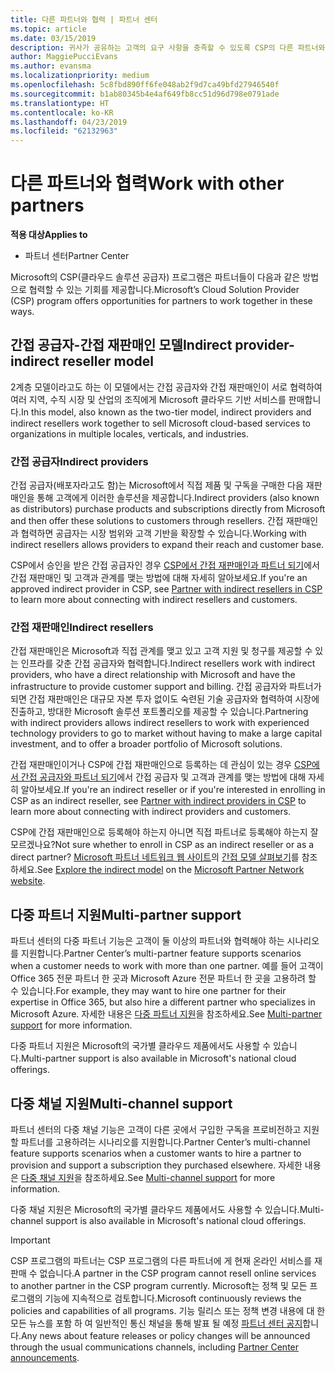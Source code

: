 ```yaml
---
title: 다른 파트너와 협력 | 파트너 센터
ms.topic: article
ms.date: 03/15/2019
description: 귀사가 공유하는 고객의 요구 사항을 충족할 수 있도록 CSP의 다른 파트너와 협력하세요.
author: MaggiePucciEvans
ms.author: evansma
ms.localizationpriority: medium
ms.openlocfilehash: 5c8fbd890ff6fe048ab2f9d7ca49bfd27946540f
ms.sourcegitcommit: b1ab80345b4e4af649fb8cc51d96d798e0791ade
ms.translationtype: HT
ms.contentlocale: ko-KR
ms.lasthandoff: 04/23/2019
ms.locfileid: "62132963"
---
```

# <a name="work-with-other-partners"></a><span data-ttu-id="ea261-103">다른 파트너와 협력</span><span class="sxs-lookup"><span data-stu-id="ea261-103">Work with other partners</span></span>

<span data-ttu-id="ea261-104">**적용 대상**</span><span class="sxs-lookup"><span data-stu-id="ea261-104">**Applies to**</span></span>

-  <span data-ttu-id="ea261-105">파트너 센터</span><span class="sxs-lookup"><span data-stu-id="ea261-105">Partner Center</span></span>

<span data-ttu-id="ea261-106">Microsoft의 CSP(클라우드 솔루션 공급자) 프로그램은 파트너들이 다음과 같은 방법으로 협력할 수 있는 기회를 제공합니다.</span><span class="sxs-lookup"><span data-stu-id="ea261-106">Microsoft’s Cloud Solution Provider (CSP) program offers opportunities for partners to work together in these ways.</span></span>

## <a name="indirect-provider-indirect-reseller-model"></a><span data-ttu-id="ea261-107">간접 공급자-간접 재판매인 모델</span><span class="sxs-lookup"><span data-stu-id="ea261-107">Indirect provider-indirect reseller model</span></span>

<span data-ttu-id="ea261-108">2계층 모델이라고도 하는 이 모델에서는 간접 공급자와 간접 재판매인이 서로 협력하여 여러 지역, 수직 시장 및 산업의 조직에게 Microsoft 클라우드 기반 서비스를 판매합니다.</span><span class="sxs-lookup"><span data-stu-id="ea261-108">In this model, also known as the two-tier model, indirect providers and indirect resellers work together to sell Microsoft cloud-based services to organizations in multiple locales, verticals, and industries.</span></span> 

### <a name="indirect-providers"></a><span data-ttu-id="ea261-109">간접 공급자</span><span class="sxs-lookup"><span data-stu-id="ea261-109">Indirect providers</span></span>

<span data-ttu-id="ea261-110">간접 공급자(배포자라고도 함)는 Microsoft에서 직접 제품 및 구독을 구매한 다음 재판매인을 통해 고객에게 이러한 솔루션을 제공합니다.</span><span class="sxs-lookup"><span data-stu-id="ea261-110">Indirect providers (also known as distributors) purchase products and subscriptions directly from Microsoft and then offer these solutions to customers through resellers.</span></span> <span data-ttu-id="ea261-111">간접 재판매인과 협력하면 공급자는 시장 범위와 고객 기반을 확장할 수 있습니다.</span><span class="sxs-lookup"><span data-stu-id="ea261-111">Working with indirect resellers allows providers to expand their reach and customer base.</span></span> 

<span data-ttu-id="ea261-112">CSP에서 승인을 받은 간접 공급자인 경우 [CSP에서 간접 재판매인과 파트너 되기](indirect-provider-tasks-in-partner-center.md)에서 간접 재판매인 및 고객과 관계를 맺는 방법에 대해 자세히 알아보세요.</span><span class="sxs-lookup"><span data-stu-id="ea261-112">If you're an approved indirect provider in CSP, see [Partner with indirect resellers in CSP](indirect-provider-tasks-in-partner-center.md) to learn more about connecting with indirect resellers and customers.</span></span> 

### <a name="indirect-resellers"></a><span data-ttu-id="ea261-113">간접 재판매인</span><span class="sxs-lookup"><span data-stu-id="ea261-113">Indirect resellers</span></span> 

<span data-ttu-id="ea261-114">간접 재판매인은 Microsoft과 직접 관계를 맺고 있고 고객 지원 및 청구를 제공할 수 있는 인프라를 갖춘 간접 공급자와 협력합니다.</span><span class="sxs-lookup"><span data-stu-id="ea261-114">Indirect resellers work with indirect providers, who have a direct relationship with Microsoft and have the infrastructure to provide customer support and billing.</span></span> <span data-ttu-id="ea261-115">간접 공급자와 파트너가 되면 간접 재판매인은 대규모 자본 투자 없이도 숙련된 기술 공급자와 협력하여 시장에 진출하고, 방대한 Microsoft 솔루션 포트폴리오를 제공할 수 있습니다.</span><span class="sxs-lookup"><span data-stu-id="ea261-115">Partnering with indirect providers allows indirect resellers to work with experienced technology providers to go to market without having to make a large capital investment, and to offer a broader portfolio of Microsoft solutions.</span></span> 

<span data-ttu-id="ea261-116">간접 재판매인이거나 CSP에 간접 재판매인으로 등록하는 데 관심이 있는 경우 [CSP에서 간접 공급자와 파트너 되기](indirect-reseller-tasks-in-partner-center.md)에서 간접 공급자 및 고객과 관계를 맺는 방법에 대해 자세히 알아보세요.</span><span class="sxs-lookup"><span data-stu-id="ea261-116">If you're an indirect reseller or if you're interested in enrolling in CSP as an indirect reseller, see [Partner with indirect providers in CSP](indirect-reseller-tasks-in-partner-center.md) to learn more about connecting with indirect providers and customers.</span></span>

<span data-ttu-id="ea261-117">CSP에 간접 재판매인으로 등록해야 하는지 아니면 직접 파트너로 등록해야 하는지 잘 모르겠나요?</span><span class="sxs-lookup"><span data-stu-id="ea261-117">Not sure whether to enroll in CSP as an indirect reseller or as a direct partner?</span></span> <span data-ttu-id="ea261-118">[Microsoft 파트너 네트워크 웹 사이트](https://partner.microsoft.com)의 [간접 모델 살펴보기](https://partner.microsoft.com/cloud-solution-provider/indirect)를 참조하세요.</span><span class="sxs-lookup"><span data-stu-id="ea261-118">See [Explore the indirect model](https://partner.microsoft.com/cloud-solution-provider/indirect) on the [Microsoft Partner Network website](https://partner.microsoft.com).</span></span>   

## <a name="multi-partner-support"></a><span data-ttu-id="ea261-119">다중 파트너 지원</span><span class="sxs-lookup"><span data-stu-id="ea261-119">Multi-partner support</span></span>

<span data-ttu-id="ea261-120">파트너 센터의 다중 파트너 기능은 고객이 둘 이상의 파트너와 협력해야 하는 시나리오를 지원합니다.</span><span class="sxs-lookup"><span data-stu-id="ea261-120">Partner Center’s multi-partner feature supports scenarios when a customer needs to work with more than one partner.</span></span> <span data-ttu-id="ea261-121">예를 들어 고객이 Office 365 전문 파트너 한 곳과 Microsoft Azure 전문 파트너 한 곳을 고용하려 할 수 있습니다.</span><span class="sxs-lookup"><span data-stu-id="ea261-121">For example, they may want to hire one partner for their expertise in Office 365, but also hire a different partner who specializes in Microsoft Azure.</span></span> <span data-ttu-id="ea261-122">자세한 내용은 [다중 파트너 지원](multipartner.md)을 참조하세요.</span><span class="sxs-lookup"><span data-stu-id="ea261-122">See [Multi-partner support](multipartner.md) for more information.</span></span>

<span data-ttu-id="ea261-123">다중 파트너 지원은 Microsoft의 국가별 클라우드 제품에서도 사용할 수 있습니다.</span><span class="sxs-lookup"><span data-stu-id="ea261-123">Multi-partner support is also available in Microsoft's national cloud offerings.</span></span> 

## <a name="multi-channel-support"></a><span data-ttu-id="ea261-124">다중 채널 지원</span><span class="sxs-lookup"><span data-stu-id="ea261-124">Multi-channel support</span></span>

<span data-ttu-id="ea261-125">파트너 센터의 다중 채널 기능은 고객이 다른 곳에서 구입한 구독을 프로비전하고 지원할 파트너를 고용하려는 시나리오를 지원합니다.</span><span class="sxs-lookup"><span data-stu-id="ea261-125">Partner Center’s multi-channel feature supports scenarios when a customer wants to hire a partner to provision and support a subscription they purchased elsewhere.</span></span> <span data-ttu-id="ea261-126">자세한 내용은 [다중 채널 지원](multichannel.md)을 참조하세요.</span><span class="sxs-lookup"><span data-stu-id="ea261-126">See [Multi-channel support](multichannel.md) for more information.</span></span>

<span data-ttu-id="ea261-127">다중 채널 지원은 Microsoft의 국가별 클라우드 제품에서도 사용할 수 있습니다.</span><span class="sxs-lookup"><span data-stu-id="ea261-127">Multi-channel support is also available in Microsoft's national cloud offerings.</span></span>

> [!IMPORTANT]  
> <span data-ttu-id="ea261-128">CSP 프로그램의 파트너는 CSP 프로그램의 다른 파트너에 게 현재 온라인 서비스를 재판매 수 없습니다.</span><span class="sxs-lookup"><span data-stu-id="ea261-128">A partner in the CSP program cannot resell online services to another partner in the CSP program currently.</span></span> <span data-ttu-id="ea261-129">Microsoft는 정책 및 모든 프로그램의 기능에 지속적으로 검토합니다.</span><span class="sxs-lookup"><span data-stu-id="ea261-129">Microsoft continuously reviews the policies and capabilities of all programs.</span></span> <span data-ttu-id="ea261-130">기능 릴리스 또는 정책 변경 내용에 대 한 모든 뉴스를 포함 하 여 일반적인 통신 채널을 통해 발표 될 예정 [파트너 센터 공지](https://partner.microsoft.com/en-us/pcv/announcements)합니다.</span><span class="sxs-lookup"><span data-stu-id="ea261-130">Any news about feature releases or policy changes will be announced through the usual communications channels, including [Partner Center announcements](https://partner.microsoft.com/en-us/pcv/announcements).</span></span>
